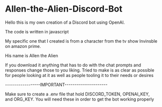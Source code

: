 # Allen-the-Alien-Discord-Bot
Hello this is my own creation of a Discord bot using OpenAI.

The code is written in javascript

My specific one that I created is from a character from the tv show Invinsble on amazon prime.

His name is Allen the Alien

If you download it anything that has to do with the chat prompts and responses change those to you liking.
Tried to make is as clear as possible for people looking at it as well as people tooling it to their needs or desires

------------------IMPORTANT----------------------

Make sure to create a .env file that hold DISCORD_TOKEN, OPENAI_KEY, and ORG_KEY.
You will need these in order to get the bot working properly 